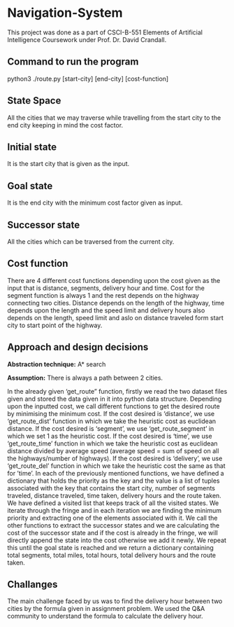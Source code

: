 # Navigation-System #

This project was done as a part of CSCI-B-551 Elements of Artificial Intelligence Coursework under Prof. Dr. David Crandall.

## Command to run the program ##

python3 ./route.py [start-city] [end-city] [cost-function]

## State Space ## 
All the cities that we may traverse while travelling from the start city to the  end city keeping in mind the cost factor.

## Initial state ##
 It is the start city that is given as the input.

## Goal state ## 
It is the end city with the minimum cost factor given as input.

## Successor state ##
 All the cities which can be traversed from the current city.

## Cost function ##
 There are 4 different cost functions depending upon the cost given as the input that is distance, segments, delivery hour and time. Cost for the segment function is always 1 and the rest depends on the highway connecting two cities. Distance depends on the length of the highway, time depends upon the length and the speed limit and delivery hours also depends on the length, speed limit and aslo on distance traveled form start city to start point of the highway.

## Approach and design decisions ##

**Abstraction technique:** A* search

**Assumption:** There is always a path between 2 cities.

In the already given ‘get_route” function, firstly we read the two dataset files given and stored the data  given in it into python data structure. Depending upon  the inputted cost, we call different functions to get the desired route by minimising the minimum cost. If the cost desired is ‘distance’, we use ‘get_route_dist’ function in which we take the heuristic cost as euclidean distance.  If the cost desired is ‘segment’, we use ‘get_route_segment’ in which we set 1 as the heuristic cost. If the cost desired is ‘time’, we use ‘get_route_time’ function in which we take the heuristic cost as euclidean distance divided by average speed (average speed = sum of speed on all the highways/number of highways). If the cost desired is ‘delivery’, we use ‘get_route_del’ function in which we take the heuristic cost the same as that for ’time’. In each of the previously mentioned functions,  we have defined a dictionary that holds the priority as the key and the value is a list of tuples associated with the key that contains the start city, number of segments traveled, distance traveled, time taken, delivery hours and the route taken. We have defined a visited list that keeps track of all the visited states. We iterate through the fringe and in each iteration we are finding the minimum priority and extracting one of the elements associated with it. We call the other functions to extract the successor states and we are calculating the cost of the successor state and if the cost is already in the fringe, we will directly append the state into the cost otherwise we add it newly. We repeat this until the goal state is reached and we return a dictionary containing total segments, total miles, total hours, total delivery hours and the route taken.

## Challanges ##

The main challenge faced by us was to find the delivery hour between two cities by the formula given in assignment problem. We used the Q&A community to understand the formula to calculate the delivery hour. 


